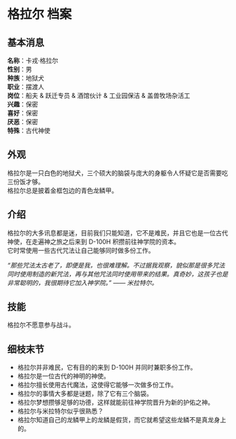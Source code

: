 # 格拉尔 档案

## 基本消息

**名称**：卡戎·格拉尔  
**性别**：男  
**种族**：地狱犬  
**职业**：摆渡人  
**岗位**：船夫 & 跃迁专员 & 酒馆伙计 & 工业园保洁 & 盖兽牧场杂活工  
**兴趣**：保密  
**喜好**：保密  
**厌恶**：保密  
**特殊**：古代神使

## 外观

格拉尔是一只白色的地狱犬，三个硕大的脑袋与庞大的身躯令人怀疑它是否需要吃三份饭才够。  
格拉尔总是披着金框包边的青色龙鳞甲。

## 介绍

格拉尔的大多讯息都是迷，目前我们只能知道，它不是难民，并且它也是一位古代神使，在走遍神之旅之后来到 D-100H 积攒前往神学院的资本。  
它时常使用一些古代咒法让自己能够同时做多份工作。

_“那些咒法太古老了，即便是我，也很难理解。不过据我观察，貌似那是很多咒法同时使用制造的新咒法，再与其他咒法同时使用带来的结果。真奇妙，这孩子也是非常聪明的，我很期待它加入神学院。” —— 米拉特尔。_

## 技能

格拉尔不愿意参与战斗。

## 细枝末节

-   格拉尔并非难民，它有目的的来到 D-100H 并同时兼职多份工作。
-   格拉尔是一位古代的神明的神使。
-   格拉尔擅长使用古代魔法，这使得它能够一次做多份工作。
-   格拉尔的事情大多都是谜题，除了它有三个脑袋。
-   格拉尔梦想攒够足够的功德，这样就能前往神学院晋升为新的护佑之神。
-   格拉尔与米拉特尔似乎很熟悉？
-   格拉尔知道自己的龙鳞甲上的龙鳞是假货，而它就希望这些龙鳞不是真龙身上的。

